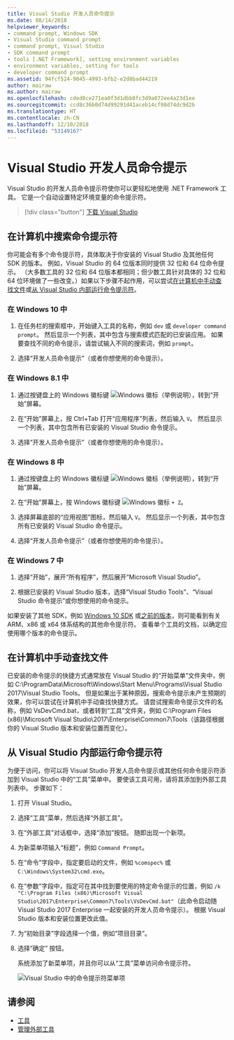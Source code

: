 ```yaml
---
title: Visual Studio 开发人员命令提示
ms.date: 08/14/2018
helpviewer_keywords:
- command prompt, Windows SDK
- Visual Studio command prompt
- command prompt, Visual Studio
- SDK command prompt
- tools [.NET Framework], setting environment variables
- environment variables, setting for tools
- developer command prompt
ms.assetid: 94fcf524-9045-4993-bfb2-e2d8bad44219
author: mairaw
ms.author: mairaw
ms.openlocfilehash: cded8ce271ea0f3d1dbb8fc3d9a072ee4a23d1ee
ms.sourcegitcommit: ccd8c36b0d74d99291d41aceb14cf98d74dc9d2b
ms.translationtype: HT
ms.contentlocale: zh-CN
ms.lasthandoff: 12/10/2018
ms.locfileid: "53149167"
---
```

# <a name="developer-command-prompt-for-visual-studio"></a>Visual Studio 开发人员命令提示

Visual Studio 的开发人员命令提示符使你可以更轻松地使用 .NET Framework 工具。 它是一个自动设置特定环境变量的命令提示符。

> [!div class="button"]
> [下载 Visual Studio](https://visualstudio.microsoft.com/downloads/?utm_medium=microsoft&utm_source=docs.microsoft.com&utm_campaign=button+cta&utm_content=download+vs2017)

## <a name="search-for-the-command-prompt-on-your-machine"></a>在计算机中搜索命令提示符

你可能会有多个命令提示符，具体取决于你安装的 Visual Studio 及其他任何 SDK 的版本。 例如，Visual Studio 的 64 位版本同时提供 32 位和 64 位命令提示。 （大多数工具的 32 位和 64 位版本都相同；但少数工具针对具体的 32 位和 64 位环境做了一些改变。）如果以下步骤不起作用，可以尝试[在计算机中手动查找文件](#manually-locate-the-files-on-your-machine)或[从 Visual Studio 内部运行命令提示符](#run-the-command-prompt-from-inside-visual-studio)。

### <a name="in-windows-10"></a>在 Windows 10 中

1. 在任务栏的搜索框中，开始键入工具的名称，例如 `dev` 或 `developer command prompt`。 然后显示一个列表，其中包含与搜索模式匹配的已安装应用。 如果要查找不同的命令提示，请尝试输入不同的搜索词，例如 `prompt`。

2. 选择“开发人员命令提示”（或者你想使用的命令提示）。

### <a name="in-windows-81"></a>在 Windows 8.1 中

1. 通过按键盘上的 Windows 徽标键 ![Windows 徽标](../get-started/media/windowskeyboardlogo.png "Windowskeyboardlogo")（举例说明），转到“开始”屏幕。

2. 在“开始”屏幕上，按 Ctrl+Tab 打开“应用程序”列表，然后输入 `V`。 然后显示一个列表，其中包含所有已安装的 Visual Studio 命令提示。

3. 选择“开发人员命令提示”（或者你想使用的命令提示）。

### <a name="in-windows-8"></a>在 Windows 8 中

1. 通过按键盘上的 Windows 徽标键 ![Windows 徽标](../get-started/media/windowskeyboardlogo.png "Windowskeyboardlogo")（举例说明），转到“开始”屏幕。

2. 在“开始”屏幕上，按 Windows 徽标键 ![Windows 徽标](../get-started/media/windowskeyboardlogo.png "Windowskeyboardlogo") `+ Z`。

3. 选择屏幕底部的“应用视图”图标，然后输入 `V`。 然后显示一个列表，其中包含所有已安装的 Visual Studio 命令提示。

4. 选择“开发人员命令提示”（或者你想使用的命令提示）。

### <a name="in-windows-7"></a>在 Windows 7 中

1. 选择“开始”，展开“所有程序”，然后展开“Microsoft Visual Studio”。

2. 根据已安装的 Visual Studio 版本，选择“Visual Studio Tools”、“Visual Studio 命令提示”或你想使用的命令提示。

如果安装了其他 SDK，例如 [Windows 10 SDK](https://developer.microsoft.com/windows/downloads/windows-10-sdk) 或[之前的版本](https://developer.microsoft.com/windows/downloads/sdk-archive)，则可能看到有关 ARM、x86 或 x64 体系结构的其他命令提示符。 查看单个工具的文档，以确定应使用哪个版本的命令提示。

## <a name="manually-locate-the-files-on-your-machine"></a>在计算机中手动查找文件

已安装的命令提示的快捷方式通常放在 Visual Studio 的“开始菜单”文件夹中，例如 C:\ProgramData\Microsoft\Windows\Start Menu\Programs\Visual Studio 2017\Visual Studio Tools。 但是如果出于某种原因，搜索命令提示未产生预期的效果，你可以尝试在计算机中手动查找快捷方式。 请尝试搜索命令提示文件的名称，例如 VsDevCmd.bat，或者转到“工具”文件夹，例如 C:\Program Files (x86)\Microsoft Visual Studio\2017\Enterprise\Common7\Tools（该路径根据你的 Visual Studio 版本和安装位置而变化）。

## <a name="run-the-command-prompt-from-inside-visual-studio"></a>从 Visual Studio 内部运行命令提示符

为便于访问，你可以将 Visual Studio 开发人员命令提示或其他任何命令提示符添加到 Visual Studio 中的“工具”菜单中。 要使该工具可用，请将其添加到外部工具列表中。 步骤如下：

1. 打开 Visual Studio。

2. 选择“工具”菜单，然后选择“外部工具”。

3. 在“外部工具”对话框中，选择“添加”按钮。 随即出现一个新项。

4. 为新菜单项输入“标题”，例如 `Command Prompt`。

5. 在“命令”字段中，指定要启动的文件，例如 `%comspec%` 或 `C:\Windows\System32\cmd.exe`。

6. 在“参数”字段中，指定可在其中找到要使用的特定命令提示的位置，例如 `/k "C:\Program Files (x86)\Microsoft Visual Studio\2017\Enterprise\Common7\Tools\VsDevCmd.bat"`（此命令启动随 Visual Studio 2017 Enterprise 一起安装的开发人员命令提示）。 根据 Visual Studio 版本和安装位置更改此值。

7. 为“初始目录”字段选择一个值，例如“项目目录”。

8. 选择“确定”  按钮。

   系统添加了新菜单项，并且你可以从“工具”菜单访问命令提示符。

   ![Visual Studio 中的命令提示符菜单项](media/command-prompt-vs-menu.png)

## <a name="see-also"></a>请参阅

- [工具](../../../docs/framework/tools/index.md)
- [管理外部工具](/visualstudio/ide/managing-external-tools)

